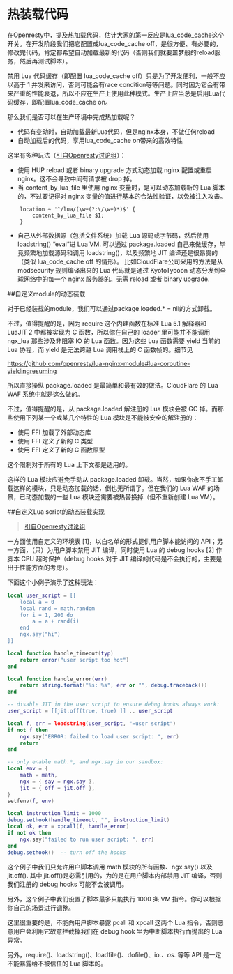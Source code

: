 # 热装载代码

在Openresty中，提及热加载代码，估计大家的第一反应是[lua_code_cache](http://wiki.nginx.org/HttpLuaModule#lua_code_cache)这个开关。在开发阶段我们把它配置成lua_code_cache off，是很方便、有必要的，修改完代码，肯定都希望自动加载最新的代码（否则我们就要噩梦般的reload服务，然后再测试脚本）。

禁用 Lua 代码缓存（即配置 lua_code_cache off）只是为了开发便利，一般不应以高于 1 并发来访问，否则可能会有race condition等等问题。同时因为它会有带来严重的性能衰退，所以不应在生产上使用此种模式。生产上应当总是启用Lua代码缓存，即配置lua_code_cache on。

那么我们是否可以在生产环境中完成热加载呢？

* 代码有变动时，自动加载最新Lua代码，但是nginx本身，不做任何reload
* 自动加载后的代码，享用lua_code_cache on带来的高效特性


这里有多种玩法（[引自Openresty讨论组](https://groups.google.com/forum/#!searchin/openresty/package.loaded/openresty/-MZ9AzXaaG8/TeXTyLCuoYUJ)）： 

* 使用 HUP reload 或者 binary upgrade 方式动态加载 nginx 配置或重启 nginx。这不会导致中间有请求被 drop 掉。 
* 当 content_by_lua_file 里使用 nginx 变量时，是可以动态加载新的 Lua 脚本的，不过要记得对 nginx 变量的值进行基本的合法性验证，以免被注入攻击。 

```
    location ~ '^/lua/(\w+(?:\/\w+)*)$' { 
        content_by_lua_file $1; 
    } 
```

* 自己从外部数据源（包括文件系统）加载 Lua 源码或字节码，然后使用 loadstring() “eval”进 Lua VM. 可以通过 package.loaded 自己来做缓存，毕竟频繁地加载源码和调用 loadstring()，以及频繁地 JIT 编译还是很昂贵的（类似 lua_code_cache off 的情形）。 比如CloudFlare公司采用的方法是从 modsecurity 规则编译出来的 Lua 代码就是通过 KyotoTycoon 动态分发到全球网络中的每一个 nginx 服务器的。无需 reload 或者 binary upgrade. 

##自定义module的动态装载

对于已经装载的module，我们可以通过package.loaded.* = nil的方式卸载。

不过，值得提醒的是，因为 require 这个内建函数在标准 Lua 5.1 解释器和 LuaJIT 2 中都被实现为 C 函数，所以你在自己的 loader 里可能并不能调用 ngx_lua 那些涉及非阻塞 IO 的 Lua 函数。因为这些 Lua 函数需要 yield 当前的 Lua 协程，而 yield 是无法跨越 Lua 调用栈上的 C 函数帧的。细节见 

https://github.com/openresty/lua-nginx-module#lua-coroutine-yieldingresuming 

所以直接操纵 package.loaded 是最简单和最有效的做法。CloudFlare 的 Lua WAF 系统中就是这么做的。 

不过，值得提醒的是，从 package.loaded 解注册的 Lua 模块会被 GC 掉。而那些使用下列某一个或某几个特性的 Lua 
模块是不能被安全的解注册的： 

* 使用 FFI 加载了外部动态库
* 使用 FFI 定义了新的 C 类型
* 使用 FFI 定义了新的 C 函数原型

这个限制对于所有的 Lua 上下文都是适用的。 

这样的 Lua 模块应避免手动从 package.loaded 卸载。当然，如果你永不手工卸载这样的模块，只是动态加载的话，倒也无所谓了。但在我们的 Lua WAF 的场景，已动态加载的一些 Lua 模块还需要被热替换掉（但不重新创建 Lua VM）。 


##自定义Lua script的动态装载实现 

> [引自Openresty讨论组](https://groups.google.com/forum/#!searchin/openresty/%E5%8A%A8%E6%80%81%E5%8A%A0%E8%BD%BDlua%E8%84%9A%E6%9C%AC/openresty/-MZ9AzXaaG8/TeXTyLCuoYUJ)

一方面使用自定义的环境表 [1]，以白名单的形式提供用户脚本能访问的 API；另一方面，（只）为用户脚本禁用 JIT 编译，同时使用 Lua 的 debug hooks [2] 作脚本 CPU 超时保护（debug hooks 对于 JIT 编译的代码是不会执行的，主要是出于性能方面的考虑）。 

下面这个小例子演示了这种玩法： 

```lua
local user_script = [[ 
    local a = 0 
    local rand = math.random 
    for i = 1, 200 do 
        a = a + rand(i) 
    end 
    ngx.say("hi") 
]] 

local function handle_timeout(typ) 
    return error("user script too hot") 
end 

local function handle_error(err) 
    return string.format("%s: %s", err or "", debug.traceback()) 
end 

-- disable JIT in the user script to ensure debug hooks always work: 
user_script = [[jit.off(true, true) ]] .. user_script 

local f, err = loadstring(user_script, "=user script") 
if not f then 
    ngx.say("ERROR: failed to load user script: ", err) 
    return 
end 

-- only enable math.*, and ngx.say in our sandbox: 
local env = { 
    math = math, 
    ngx = { say = ngx.say }, 
    jit = { off = jit.off }, 
} 
setfenv(f, env) 

local instruction_limit = 1000 
debug.sethook(handle_timeout, "", instruction_limit) 
local ok, err = xpcall(f, handle_error) 
if not ok then 
    ngx.say("failed to run user script: ", err) 
end 
debug.sethook()  -- turn off the hooks 
```

这个例子中我们只允许用户脚本调用 math 模块的所有函数、ngx.say() 以及 jit.off(). 其中 jit.off()是必需引用的，为的是在用户脚本内部禁用 JIT 编译，否则我们注册的 debug hooks 可能不会被调用。 

另外，这个例子中我们设置了脚本最多只能执行 1000 条 VM 指令。你可以根据你自己的场景进行调整。 

这里很重要的是，不能向用户脚本暴露 pcall 和 xpcall 这两个 Lua 指令，否则恶意用户会利用它故意拦截掉我们在 debug hook 里为中断脚本执行而抛出的 Lua 异常。 

另外，require()、loadstring()、loadfile()、dofile()、io.*、os.* 等等 API 是一定不能暴露给不被信任的 Lua 脚本的。 
